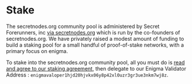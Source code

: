 # Stake

The secretnodes.org community pool is administered by Secret Forerunners, inc [via secretnodes.org](https://t.me/secretnodes) which is run by the co-founders of secretnodes.org. We have privately raised a modest amount of funding to build a staking pool for a small handful of proof-of-stake networks, with a primary focus on enigma.

To stake into the secretnodes.org community pool, all you must do is [read and agree to our staking agreement](https://staking-terms.secretnodes.org/), then delegate to our Enigma Validator Address : `enigmavaloper1hjd20hjvkx06y8p42xl0uzr3gr3ue3nkm7wj8z`.
